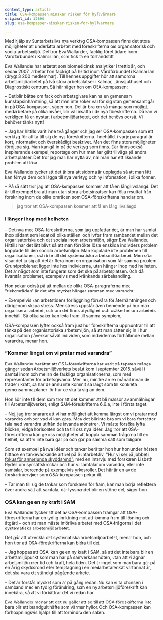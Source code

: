 ```yaml
---
content_type: article
title: OSA-kompassen minskar risken för hyllvärmare
original_id: 15890
slug: osa-kompassen-minskar-risken-for-hyllvarmare

---
```


Med hjälp av Suntarbetslivs nya verktyg OSA-kompassen finns det stora möjligheter att underlätta arbetet med föreskrifterna om organisatorisk och social arbetsmiljö. Det tror Eva Wallander, facklig företrädare inom Vårdförbundet i Kalmar län, som fick ta en förhandstitt.

Eva Wallander har arbetat som biomedicinsk analytiker i trettio år, och sedan 2007  arbetar hon fackligt på heltid inom Vårdförbundet i Kalmar län (drygt 3 200 medlemmar). Till hennes uppgifter hör att samordna arbetsmiljöarbetet på två stora arbetsplatser i Kalmar, Länssjukhuset och Diagnostiskt centrum. Så här säger hon om OSA-kompassen:

– Det blir bättre om fack och arbetsgivare kan ha en gemensam kunskapsinhämtning, så att man inte söker var för sig utan gemensamt går in på OSA-kompassen, säger hon. Det är bra om så många som möjligt, medarbetare på olika nivåer, blir väl insatta i de nya föreskrifterna. Då kan vi verkligen få en nystart i arbetsmiljöarbetet, och det behövs också. Vi behöver tänka nytt!

– Jag har hittills varit inne två gånger och jag ser OSA-kompassen som ett verktyg för att ta till sig de nya föreskrifterna. Innehållet i varje paragraf är kort, informativt och överskådligt beskrivet. Men det finns stora möjligheter fördjupa sig. Man kan gå in på de verktyg som finns. Där finns också inspirerande exempel, reportage om hur man har gått tillväga på andra arbetsplatser. Det tror jag man har nytta av, när man har ett liknande problem att lösa.

Eva Wallander tycker att det är bra att sidorna är upplagda så att man lätt kan förnya dem och lägga till nya verktyg och ny information, i olika former.

– På så sätt tror jag att OSA-kompassen kommer att få en lång livslängd. Det är till exempel bra att man utan stora arbetsinsatser kan följa resultat från forskning inom de olika områden som OSA-föreskrifterna handlar om.

> jag tror att OSA-kompassen kommer att få en lång livslängd

### Hänger ihop med helheten

– Det nya med OSA-föreskrifterna, som jag uppfattar det, är man har samlat ihop sådant som legat på olika ställen, och lyfter fram sambandet mellan det organisatoriska och det sociala inom arbetsmiljön, säger Eva Wallander. Hittills har det lätt blivit så att man försökte löste enskilda individers problem kopplade till den sociala arbetsmiljön. Man kopplade inte problemen till organisationen, och inte till det systematiska arbetsmiljöarbetet. Men ofta visar det ju sig att det är flera inom en organisation som får samma problem. Grundproblemet ligger inte hos individerna, utan hänger ihop med helheten. Det är något som inte fungerar som det ska på arbetsplatsen. Och då kvarstår problemet, exempelvis med kränkande särbehandling.

Hon pekar också på att mellan de olika OSA-paragraferna med ”riskområden” är det ofta mycket hänger samman med varandra:

– Exempelvis kan arbetstidens förläggning försvåra för återhämtningen och därigenom skapa stress. Men stress uppstår även beroende på hur man organiserar arbetet, och om det finns otydlighet och osäkerhet om arbetets innehåll. Så olika saker kan leda fram till samma symptom,

OSA-kompassen lyfter också fram just hur föreskrifterna uppmuntrar till att tänka på den organisatoriska arbetsmiljön, så att man sätter sig in i hur organisation påverkar såväl individen, som individernas förhållande mellan varandra, menar hon.

### ”Kommer längst om vi pratar med varandra”

Eva Wallander berättar att OSA-föreskrifterna har varit på tapeten många gånger sedan Arbetsmiljöverkets beslut kom i september 2015, såväl i samtal inom och mellan de fackliga organisationerna, som med representanter för arbetsgivarna. Men nu, mindre än en månad innan de träder i kraft, så har de ännu inte kommit så långt som till konkreta gemensamma planer för hur de ska ta sig an dem.

Hon hör inte till dem som tror att det kommer att bli massor av anmälningar till Arbetsmiljöverket, enligt SAM-föreskrifterna 6.6.a, inte i första taget.

– Nej, jag tror snarare att vi har möjlighet att komma längst om vi pratar med varandra och ser vad vi kan göra. Men det blir inte bra om vi bara fortsätter tala med varandra utifrån de invanda mönstren. Vi måste försöka lyfta blicken, vidga horisonten och ta till oss nya idéer. Jag tror att OSA-föreskrifterna kan ge oss möjligheter att koppla samman frågorna till en helhet, så att vi inte bara går på och gör på samma sätt som tidigare.

Som ett exempel på nya idéer och tankar berättar hon hur hon under hösten hittade en tankeväckande artikel på Suntarbetsliv, [”Hur vi ser på jobbet i fokus för annorlunda skyddsrond”](https://www.suntarbetsliv.se/forskning/systematiskt-arbetsmiljoarbete/hur-vi-ser-pa-jobbet-i-fokus-for-annorlunda-skyddsrond/), med en intervju med forskaren Lisbeth Rydén om synsättskrockar och hur vi samtalar om varandra, eller inte samtalar, beroende på exempelvis yrkesroller. Det här är en av de forskarintervjuer som OSA-kompassen pekar till.

– Tar man till sig de tankar som forskaren för fram, kan man börja reflektera över andra sätt att samtala, där lyssnandet blir en större del, säger hon.

### OSA kan ge en ny kraft i SAM

Eva Wallander tycker att det av OSA-kompassen framgår att OSA-föreskrifterna har en tydlig inriktning mot att komma fram till lösning och åtgärd – och att man måste införliva arbetet med OSA-frågorna i det systematiska arbetsmiljöarbetet.

Det _går_ att utveckla det systematiska arbetsmiljöarbetet, menar hon, och hon tror att OSA-föreskrifterna kan bidra till det.

– Jag hoppas att OSA  kan ge en ny kraft i SAM, så att det inte bara blir en arbetsmiljöpunkt som man har på samverkansmöten, utan att vi ägnar arbetsmiljön mer tid och kraft, hela tiden. Det är inget som man bara gör på en årlig skyddsrond eller temptagning i en medarbetarenkät vartannat år, det ska vara ett ständigt pågående arbete.

– Det är förstås mycket som är på gång redan. Nu kan vi ta chansen i samband med en tydlig förändring, som en ny arbetsmiljöföreskrift kan innebära, så att vi förbättrar det vi redan har.

Eva Wallander menar att det nu gäller att se till att OSA-föreskrifterna inte bara blir ett brandgult häfte som värmer hyllor. Och OSA-kompassen kan förhoppningsvis hjälpa till att förhindra den saken.

